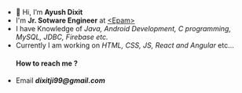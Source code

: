 - 👋 Hi, I’m <b>Ayush Dixit</b>
- I'm <b>Jr. Sotware Engineer</b> at <a href="https://www.epam.com/about" target="_blank"><span><</span>Epam<span>></span></a>
- I have Knowledge of *Java, Android Development, C programming, MySQL, JDBC, Firebase etc.*
- Currently I am working on <i>HTML, CSS, JS, React and Angular</i> etc...
<ul><h4>How to reach me ?</h4>
  <li>Email <b><i>dixitji99@gmail.com</b></i></li>
  </ul>

